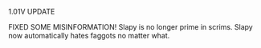 1.01V UPDATE

FIXED SOME MISINFORMATION! 
Slapy is no longer prime in scrims. 
Slapy now automatically hates faggots no matter what. 

